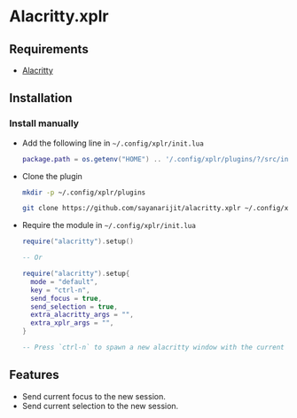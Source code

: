 Alacritty.xplr
==============

Requirements
------------

- [Alacritty](https://github.com/alacritty/alacritty)


Installation
------------

### Install manually

- Add the following line in `~/.config/xplr/init.lua`

  ```lua
  package.path = os.getenv("HOME") .. '/.config/xplr/plugins/?/src/init.lua'
  ```

- Clone the plugin

  ```bash
  mkdir -p ~/.config/xplr/plugins

  git clone https://github.com/sayanarijit/alacritty.xplr ~/.config/xplr/plugins/alacritty
  ```

- Require the module in `~/.config/xplr/init.lua`

  ```lua
  require("alacritty").setup()
  
  -- Or
  
  require("alacritty").setup{
    mode = "default",
    key = "ctrl-n",
    send_focus = true,
    send_selection = true,
    extra_alacritty_args = "",
    extra_xplr_args = "",
  }

  -- Press `ctrl-n` to spawn a new alacritty window with the current selection
  ```


Features
--------

- Send current focus to the new session.
- Send current selection to the new session.
